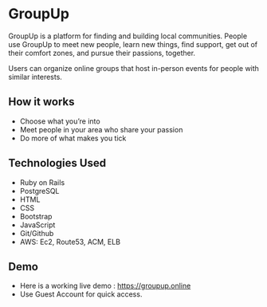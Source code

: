 # GroupUp

GroupUp is a platform for finding and building local communities. People use GroupUp to meet new people, learn new things, find support, get out of their comfort zones, and pursue their passions, together.

Users can organize online groups that host in-person events for people with similar interests.

## How it works

* Choose what you’re into
* Meet people in your area who share your passion
* Do more of what makes you tick

## Technologies Used

* Ruby on Rails
* PostgreSQL
* HTML
* CSS
* Bootstrap
* JavaScript
* Git/Github
* AWS: Ec2, Route53, ACM, ELB

## Demo
* Here is a working live demo : https://groupup.online
* Use Guest Account for quick access.
